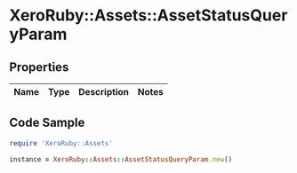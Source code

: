 # XeroRuby::Assets::AssetStatusQueryParam

## Properties

Name | Type | Description | Notes
------------ | ------------- | ------------- | -------------

## Code Sample

```ruby
require 'XeroRuby::Assets'

instance = XeroRuby::Assets::AssetStatusQueryParam.new()
```


